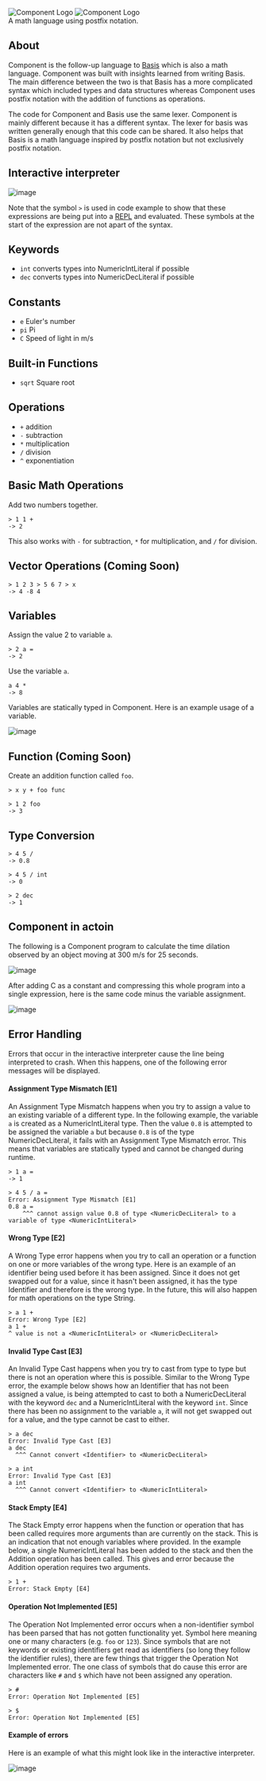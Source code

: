 ![Component Logo](./images/Component_dark_mode.png#gh-dark-mode-only)
![Component Logo](./images/Component_light_mode.png#gh-light-mode-only)
<br>
A math language using postfix notation.

## About

Component is the follow-up language to [Basis](https://github.com/JakeRoggenbuck/basis) which is also a math language. Component was built with insights learned from writing Basis. The main difference between the two is that Basis has a more complicated syntax which included types and data structures whereas Component uses postfix notation with the addition of functions as operations.

The code for Component and Basis use the same lexer. Component is mainly different because it has a different syntax. The lexer for basis was written generally enough that this code can be shared. It also helps that Basis is a math language inspired by postfix notation but not exclusively postfix notation.

## Interactive interpreter
![image](https://github.com/user-attachments/assets/3d1978d6-c3b7-4954-9ba5-6b8958e396b1)

Note that the symbol `>` is used in code example to show that these expressions are being put into a [REPL](https://en.wikipedia.org/wiki/Read%E2%80%93eval%E2%80%93print_loop) and evaluated. These symbols at the start of the expression are not apart of the syntax.

## Keywords

- `int` converts types into NumericIntLiteral if possible
- `dec` converts types into NumericDecLiteral if possible

## Constants
- `e` Euler's number
- `pi` Pi
- `C` Speed of light in m/s

## Built-in Functions
- `sqrt` Square root

## Operations
- `+` addition
- `-` subtraction
- `*` multiplication
- `/` division
- `^` exponentiation

## Basic Math Operations
Add two numbers together.

```
> 1 1 +
-> 2
```

This also works with `-` for subtraction, `*` for multiplication, and `/` for division.

## Vector Operations (Coming Soon)

```
> 1 2 3 > 5 6 7 > x
-> 4 -8 4
```

## Variables

Assign the value 2 to variable `a`.

```
> 2 a =
-> 2
```

Use the variable `a`.
```
a 4 *
-> 8
```

Variables are statically typed in Component. Here is an example usage of a variable.

![image](https://github.com/user-attachments/assets/f20443c1-3a83-4336-9b01-2309e2bc0af9)

## Function (Coming Soon)
Create an addition function called `foo`.

```
> x y + foo func

> 1 2 foo
-> 3
```

## Type Conversion

```
> 4 5 /
-> 0.8

> 4 5 / int
-> 0
```

```
> 2 dec
-> 1
```

## Component in actoin

The following is a Component program to calculate the time dilation observed by an object moving at 300 m/s for 25 seconds.

![image](https://github.com/user-attachments/assets/47a51682-a1ce-4cb5-90f3-ab88e58dca9f)

After adding C as a constant and compressing this whole program into a single expression, here is the same code minus the variable assignment.

![image](https://github.com/user-attachments/assets/9b706345-9ae5-43a5-b9cc-ed7eb083c153)


## Error Handling

Errors that occur in the interactive interpreter cause the line being interpreted to crash. When this happens, one of the following error messages will be displayed.

#### Assignment Type Mismatch [E1]

An Assignment Type Mismatch happens when you try to assign a value to an existing variable of a different type. In the following example, the variable `a` is created as a NumericIntLiteral type. Then the value `0.8` is attempted to be assigned the variable `a` but because `0.8` is of the type NumericDecLiteral, it fails with an Assignment Type Mismatch error. This means that variables are statically typed and cannot be changed during runtime.

```
> 1 a =
-> 1

> 4 5 / a =
Error: Assignment Type Mismatch [E1]
0.8 a =
    ^^^ cannot assign value 0.8 of type <NumericDecLiteral> to a variable of type <NumericIntLiteral>
```

#### Wrong Type [E2]

A Wrong Type error happens when you try to call an operation or a function on one or more variables of the wrong type. Here is an example of an identifier being used before it has been assigned. Since it does not get swapped out for a value, since it hasn't been assigned, it has the type Identifier and therefore is the wrong type. In the future, this will also happen for math operations on the type String.

```
> a 1 +
Error: Wrong Type [E2]
a 1 +
^ value is not a <NumericIntLiteral> or <NumericDecLiteral>
```

#### Invalid Type Cast [E3]

An Invalid Type Cast happens when you try to cast from type to type but there is not an operation where this is possible. Similar to the Wrong Type error, the example below shows how an Identifier that has not been assigned a value, is being attempted to cast to both a NumericDecLiteral with the keyword `dec` and a NumericIntLiteral with the keyword `int`. Since there has been no assignment to the variable `a`, it will not get swapped out for a value, and the type cannot be cast to either.

```
> a dec
Error: Invalid Type Cast [E3]
a dec
  ^^^ Cannot convert <Identifier> to <NumericDecLiteral>

> a int
Error: Invalid Type Cast [E3]
a int
  ^^^ Cannot convert <Identifier> to <NumericIntLiteral>
```

#### Stack Empty [E4]
The Stack Empty error happens when the function or operation that has been called requires more arguments than are currently on the stack. This is an indication that not enough variables where provided. In the example below, a single NumericIntLiteral has been added to the stack and then the Addition operation has been called. This gives and error because the Addition operation requires two arguments.

```
> 1 +
Error: Stack Empty [E4]
```

#### Operation Not Implemented [E5]

The Operation Not Implemented error occurs when a non-identifier symbol has been parsed that has not gotten functionality yet. Symbol here meaning one or many characters (e.g. `foo` or `123`). Since symbols that are not keywords or existing identifiers get read as identifiers (so long they follow the identifier rules), there are few things that trigger the Operation Not Implemented error. The one class of symbols that do cause this error are characters like `#` and `$` which have not been assigned any operation.

```
> #
Error: Operation Not Implemented [E5]

> $
Error: Operation Not Implemented [E5]
```

#### Example of errors

Here is an example of what this might look like in the interactive interpreter.

![image](https://github.com/user-attachments/assets/993e8eb3-0ca2-4a20-8b30-37dd405992bd)

